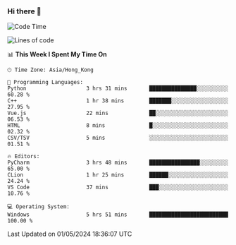 ### Hi there 👋

<!--
**RoiexLee/RoiexLee** is a ✨ _special_ ✨ repository because its `README.md` (this file) appears on your GitHub profile.

Here are some ideas to get you started:

- 🔭 I’m currently working on ...
- 🌱 I’m currently learning ...
- 👯 I’m looking to collaborate on ...
- 🤔 I’m looking for help with ...
- 💬 Ask me about ...
- 📫 How to reach me: ...
- 😄 Pronouns: ...
- ⚡ Fun fact: ...
-->

<!--START_SECTION:waka-->
![Code Time](http://img.shields.io/badge/Code%20Time-495%20hrs%204%20mins-blue)

![Lines of code](https://img.shields.io/badge/From%20Hello%20World%20I%27ve%20Written-37.3%20thousand%20lines%20of%20code-blue)

📊 **This Week I Spent My Time On** 

```text
🕑︎ Time Zone: Asia/Hong_Kong

💬 Programming Languages: 
Python                   3 hrs 31 mins       ███████████████░░░░░░░░░░   60.28 % 
C++                      1 hr 38 mins        ███████░░░░░░░░░░░░░░░░░░   27.95 % 
Vue.js                   22 mins             ██░░░░░░░░░░░░░░░░░░░░░░░   06.53 % 
HTML                     8 mins              █░░░░░░░░░░░░░░░░░░░░░░░░   02.32 % 
CSV/TSV                  5 mins              ░░░░░░░░░░░░░░░░░░░░░░░░░   01.51 % 

🔥 Editors: 
PyCharm                  3 hrs 48 mins       ████████████████░░░░░░░░░   65.00 % 
CLion                    1 hr 25 mins        ██████░░░░░░░░░░░░░░░░░░░   24.24 % 
VS Code                  37 mins             ███░░░░░░░░░░░░░░░░░░░░░░   10.76 % 

💻 Operating System: 
Windows                  5 hrs 51 mins       █████████████████████████   100.00 % 
```


 Last Updated on 01/05/2024 18:36:07 UTC
<!--END_SECTION:waka-->

